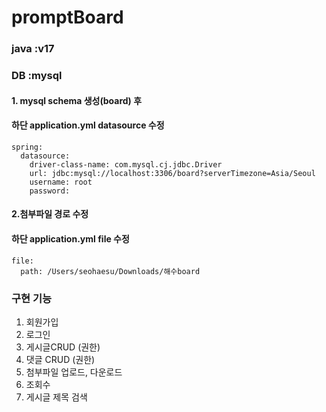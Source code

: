 # promptBoard

### java :v17
### DB :mysql

#### 1. mysql schema 생성(board) 후 
####    하단 application.yml datasource 수정 

    spring:
      datasource:
        driver-class-name: com.mysql.cj.jdbc.Driver
        url: jdbc:mysql://localhost:3306/board?serverTimezone=Asia/Seoul
        username: root
        password:

#### 2.첨부파일 경로 수정
####   하단 application.yml file 수정 
    file:
      path: /Users/seohaesu/Downloads/해수board

### 구현 기능
1. 회원가입
2. 로그인
3. 게시글CRUD (권한)
4. 댓글 CRUD (권한)
5. 첨부파일 업로드, 다운로드
6. 조회수
7. 게시글 제목 검색


